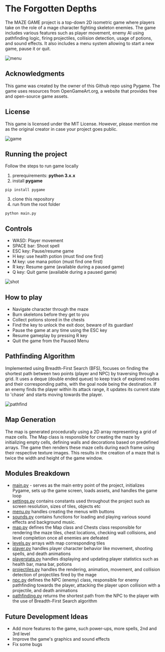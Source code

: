 # The Forgotten Depths
The MAZE GAME project is a top-down 2D isometric game where players take on the role of a mage character fighting skeleton enemies. The game includes various features such as player movement, enemy AI using pathfinding logic, firing projectiles, collision detection, usage of potions, and sound effects. It also includes a menu system allowing to start a new game, pause it or quit.

![menu](https://github.com/cwikmj/pygame-crawler-forgotten-depths/assets/88622607/5ab87d0c-a4e5-408a-97ee-4d25ae094a29)
## Acknowledgments
This game was created by the owner of this Github repo using Pygame. The game uses resources from OpenGameArt.org, a website that provides free and open-source game assets.
## License
This game is licensed under the MIT License. However, please mention me as the original creator in case your project goes public.

![game](https://github.com/cwikmj/pygame-crawler-forgotten-depths/assets/88622607/308876b7-8b24-4552-a31f-0259651901dd)
## Running the project
Follow the steps to run game locally
1. prerequirements: __python 3.x.x__
2. install __pygame__
```
pip install pygame
```
3. clone this repository
4. run from the root folder
```
python main.py
```
## Controls
- WASD: Player movement
- SPACE bar: Shoot spell
- ESC key: Pause/resume game
- H key: use health potion (must find one first)
- M key: use mana potion (must find one first)
- R key: Resume game (available during a paused game)
- Q key: Quit game (available during a paused game)

![shot](https://github.com/cwikmj/pygame-crawler-forgotten-depths/assets/88622607/4ff090a7-78b6-4275-a256-795f5ed3bc21)
## How to play
- Navigate character through the maze
- Burn skeletons before they get to you
- Collect potions stored in the chests
- Find the key to unlock the exit door, beware of its guardian!
- Pause the game at any time using the ESC key
- Resume gameplay by pressing R key
- Quit the game from the Paused Menu
## Pathfinding Algorithm
Implemented using Breadth-First Search (BFS), focuses on finding the shortest path between two points (player and NPC) by traversing through a grid. It uses a deque (double ended queue) to keep track of explored nodes and their corresponding paths, with the goal node being the destination. If an enemy finds the player within its attack range, it updates its current state to 'chase' and starts moving towards the player.

![pathfind](https://github.com/cwikmj/pygame-crawler-forgotten-depths/assets/88622607/45b32a76-452a-4436-a61f-6309eeeeb444)
## Map Generation
The map is generated procedurally using a 2D array representing a grid of maze cells. The Map class is responsible for creating the maze by initializing empty cells, defining walls and decorations based on predefined arrays. The game then renders these maze cells during each frame using their respective texture images. This results in the creation of a maze that is twice the width and height of the game window.
## Modules Breakdown
- [main.py](main.py) - serves as the main entry point of the project, initializes Pygame, sets up the game screen, loads assets, and handles the game loop
- [settings.py](settings.py) contains constants used throughout the project such as screen resolution, sizes of tiles, objects etc
- [menu.py](menu.py) handles creating the menus with buttons
- [sounds.py](sounds.py) contains functions for loading and playing various sound effects and background music.
- [map.py](map.py) defines the Map class and Chests class responsible for rendering the maze tiles, chest locations, checking wall collisions, and level completion once all enemies are defeated
- [levels.py](levels.py) arrays with map corresponding tiles
- [player.py](player.py) handles player character behavior like movement, shooting spells, and death animations
- [playerstats.py](playerstats.py) handles displaying and updating player statistics such as health bar, mana bar, potions
- [projectiles.py](projectiles.py) handles the rendering, animation, movement, and collision detection of projectiles fired by the mage
- [npc.py](npc.py) defines the NPC (enemy) class, responsible for enemy pathfinding towards the player, attacking the player upon collision with a projectile, and death animations
- [pathfinding.py](pathfinding.py) returns the shortest path from the NPC to the player with the use of Breadth-First Search algorithm
## Future Development Ideas
- Add more features to the game, such power-ups, more spells, 2nd and 3rd level
- Improve the game's graphics and sound effects
- Fix some bugs
